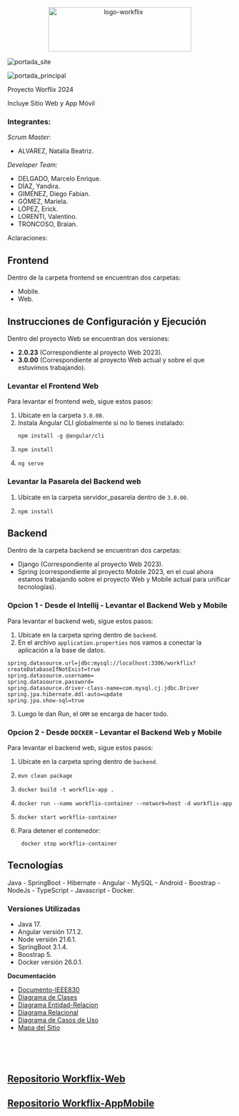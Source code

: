 
<p align="center">
 <a href="https://ibb.co/0tpbGxN"><img src="https://i.ibb.co/xHKT7Nv/logo-workflix.png" alt="logo-workflix" border="0" width="320" height="100"></a>
</p>
<div>

 ![portada_site](https://github.com/workflix/workflix-full/assets/95662710/7f403f76-eb64-4e38-a614-608a6cf09aba)

![portada_principal](https://github.com/workflix/workflix-full/assets/95662710/0dc0905c-ca02-4b66-8a39-0996dd14fc38)



Proyecto Worflix 2024

Incluye Sitio Web y App Móvil
</div>

### Integrantes:

_Scrum Master:_
* ALVAREZ, Natalia Beatriz.

_Developer Team:_
* DELGADO, Marcelo Enrique.
* DÍAZ, Yandira.
* GIMÉNEZ, Diego Fabian.
* GÓMEZ, Mariela.
* LÓPEZ, Erick.
* LORENTI, Valentino.
* TRONCOSO, Braian.

Aclaraciones: 

## Frontend

Dentro de la carpeta frontend se encuentran dos carpetas:
* Mobile.
* Web.

## Instrucciones de Configuración y Ejecución

Dentro del proyecto Web se encuentran dos versiones:

- **2.0.23** (Correspondiente al proyecto Web 2023).
- **3.0.00** (Correspondiente al proyecto Web actual y sobre el que estuvimos trabajando).

### Levantar el Frontend Web

Para levantar el frontend web, sigue estos pasos:

1. Ubícate en la carpeta `3.0.00`.
2. Instala Angular CLI globalmente si no lo tienes instalado:
   ```
   npm install -g @angular/cli
   ```
3. ```
   npm install
   ```
4. ```
   ng serve
   ```

### Levantar la Pasarela del Backend web

1. Ubícate en la carpeta servidor_pasarela dentro de `3.0.00`.
2. ```
   npm install
   ```
  

## Backend
Dentro de la carpeta backend se encuentran dos carpetas:
* Django (Correspondiente al proyecto Web 2023).
* Spring (correspondiente al proyecto Mobile 2023, en el cual ahora estamos trabajando sobre el proyecto Web y Mobile actual para unificar tecnologías).

### Opcion 1 - Desde el Intellij - Levantar el Backend Web y Mobile

Para levantar el backend web, sigue estos pasos:
1. Ubícate en la carpeta spring dentro de `backend`.
2. En el archivo `application.properties` nos vamos a conectar la aplicación a la base de datos.

```plaintext
spring.datasource.url=jdbc:mysql://localhost:3306/workflix?createDatabaseIfNotExist=true
spring.datasource.username=
spring.datasource.password=
spring.datasource.driver-class-name=com.mysql.cj.jdbc.Driver
spring.jpa.hibernate.ddl-auto=update
spring.jpa.show-sql=true
```
3. Luego le dan Run, el `ORM` se encarga de hacer todo.

### Opcion 2 - Desde `DOCKER` - Levantar el Backend Web y Mobile

Para levantar el backend web, sigue estos pasos:
1. Ubícate en la carpeta spring dentro de `backend`.
2. ```
   mvn clean package
   ```
3. ```
   docker build -t workflix-app .
   ```
4. ```
   docker run --name workflix-container --network=host -d workflix-app
   ```
5. ```
   docker start workflix-container
   ```
6. Para detener el contenedor:
   ```
    docker stop workflix-container
   ```

## Tecnologías

Java - SpringBoot - Hibernate - Angular - MySQL - Android - Boostrap - NodeJs - TypeScript - Javascript - Docker.

### Versiones Utilizadas
- Java 17.
- Angular versión 17.1.2.
- Node versión 21.6.1.
- SpringBoot 3.1.4.
- Boostrap 5.
- Docker versión 26.0.1.

**Documentación**

* [Documento-IEEE830](https://github.com/workflix/workflix-full/wiki/Documento-IEEE830)
* [Diagrama de Clases](https://github.com/workflix/workflix-full/wiki/Diagrama-de-Clases)
* [Diagrama Entidad-Relacion](https://github.com/workflix/workflix-full/wiki/Diagrama-Entidad%E2%80%90Relacion-(ER))
* [Diagrama Relacional](https://github.com/workflix/workflix-full/wiki/Diagrama-Relacional)
* [Diagrama de Casos de Uso](https://github.com/workflix/workflix-full/wiki/Diagrama-Casos-de-Uso)
* [Mapa del Sitio](https://github.com/workflix/workflix-full/wiki/Mapa-del-Sitio)





</div><br /><br /><br />

## [Repositorio Workflix-Web](https://github.com/workflix/workflix-web)
## [Repositorio Workflix-AppMobile](https://github.com/workflix/workflix-mobile)

